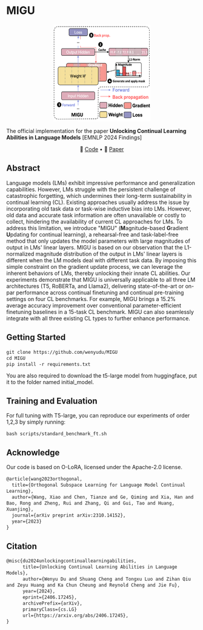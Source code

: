 
# MIGU
<div align="center">
    <img src="data/MIGU.png" width="256" height="256">
</div>

The official implementation for the paper **Unlocking Continual Learning Abilities in Language Models** [EMNLP 2024 Findings]

<p align="center">
🔔 <a href="https://github.com/wenyudu/MIGU" target="_blank">Code</a> • 📃 <a href="https://arxiv.org/abs/2406.17245" target="_blank">Paper</a><br>
</p>

## Abstract
Language models (LMs) exhibit impressive performance and generalization capabilities. However, LMs struggle with the persistent challenge of catastrophic forgetting, which undermines their long-term sustainability in continual learning (CL). Existing approaches usually address the issue by incorporating old task data or task-wise inductive bias into LMs. However, old data and accurate task information are often unavailable or costly to collect, hindering the availability of current CL approaches for LMs. To address this limitation, we introduce "MIGU" (**M**agnitude-based **G**radient **U**pdating for continual learning), a rehearsal-free and task-label-free method that only updates the model parameters with large magnitudes of output in LMs' linear layers. MIGU is based on our observation that the L1-normalized magnitude distribution of the output in LMs' linear layers is different when the LM models deal with different task data. By imposing this simple constraint on the gradient update process, we can leverage the inherent behaviors of LMs, thereby unlocking their innate CL abilities. Our experiments demonstrate that MIGU is universally applicable to all three LM architectures (T5, RoBERTa, and Llama2), delivering state-of-the-art or on-par performance across continual finetuning and continual pre-training settings on four CL benchmarks. For example, MIGU brings a 15.2% average accuracy improvement over conventional parameter-efficient finetuning baselines in a 15-task CL benchmark. MIGU can also seamlessly integrate with all three existing CL types to further enhance performance.

## Getting Started
```
git clone https://github.com/wenyudu/MIGU
cd MIGU
pip install -r requirements.txt
```
You are also required to download the t5-large model from huggingface, put it to the folder named initial_model.

## Training and Evaluation
For full tuning with T5-large, you can reproduce our experiments of order 1,2,3 by simply running:
```
bash scripts/standard_benchmark_ft.sh
```


## Acknowledge
Our code is based on O-LoRA, licensed under the Apache-2.0 license.
```
@article{wang2023orthogonal,
  title={Orthogonal Subspace Learning for Language Model Continual Learning},
  author={Wang, Xiao and Chen, Tianze and Ge, Qiming and Xia, Han and Bao, Rong and Zheng, Rui and Zhang, Qi and Gui, Tao and Huang, Xuanjing},
  journal={arXiv preprint arXiv:2310.14152},
  year={2023}
}
```
## Citation
```
@misc{du2024unlockingcontinuallearningabilities,
      title={Unlocking Continual Learning Abilities in Language Models}, 
      author={Wenyu Du and Shuang Cheng and Tongxu Luo and Zihan Qiu and Zeyu Huang and Ka Chun Cheung and Reynold Cheng and Jie Fu},
      year={2024},
      eprint={2406.17245},
      archivePrefix={arXiv},
      primaryClass={cs.LG}
      url={https://arxiv.org/abs/2406.17245}, 
}
```
